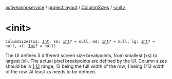 [activeannoservice](../../index.md) / [project.layout](../index.md) / [ColumnSizes](index.md) / [&lt;init&gt;](./-init-.md)

# &lt;init&gt;

`ColumnSizes(xs: `[`Int`](https://kotlinlang.org/api/latest/jvm/stdlib/kotlin/-int/index.html)`, sm: `[`Int`](https://kotlinlang.org/api/latest/jvm/stdlib/kotlin/-int/index.html)`? = null, md: `[`Int`](https://kotlinlang.org/api/latest/jvm/stdlib/kotlin/-int/index.html)`? = null, lg: `[`Int`](https://kotlinlang.org/api/latest/jvm/stdlib/kotlin/-int/index.html)`? = null, xl: `[`Int`](https://kotlinlang.org/api/latest/jvm/stdlib/kotlin/-int/index.html)`? = null)`

The UI defines 5 different screen size breakpoints, from smallest (xs) to largest (xl). The actual pixel breakpoints
are defined by the UI. Column sizes should be in [1,12](#) range, 12 being the full width of the row, 1 being 1/12 width of the row.
At least xs needs to be defined.

